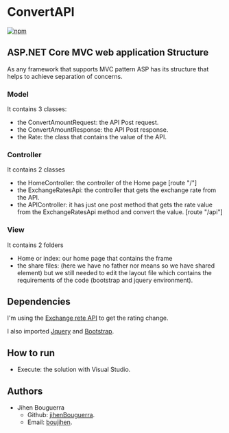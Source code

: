 # ConvertAPI
[![npm](https://img.shields.io/badge/langage-ASP.Netcore-blue.svg?style=flat-square)](https://dotnet.microsoft.com/apps/aspnet/) 
## ASP.NET Core MVC web application Structure

As any framework that supports MVC pattern ASP has its structure that helps to achieve separation of concerns.

### Model ##
It contains 3 classes:
- the ConvertAmountRequest: the API Post request.
- the ConvertAmountResponse: the API Post response.
- the Rate: the class that contains the value of the API.


### Controller ##
It contains 2 classes 
- the HomeController: the controller of the Home page [route "/"]
- the ExchangeRatesApi: the controller that gets the exchange rate from the API. 
- the APIController: it has just one post method that gets the rate value from the ExchangeRatesApi method and convert the value. [route "/api"]


### View ##
It contains 2 folders
- Home or index: our home page that contains the frame 
- the share files: (here we have no father nor means so we have shared element) but we still needed to edit the layout file
which contains the requirements of the code (bootstrap and jquery environment).

## Dependencies ##
I'm using the [Exchange rete API](https://api.exchangeratesapi.io/) to get the rating change.

I also imported [Jquery](https://jquery.com/) and [Bootstrap](https://getbootstrap.com/).


## How to run ##

* Execute: the solution with Visual Studio.

## Authors ##

* Jihen Bouguerra 
  * Github: [jihenBouguerra](https://github.com/jihenBouguerra).
  * Email: [boujihen](mailto:boujihen647@gmail.com).
  



